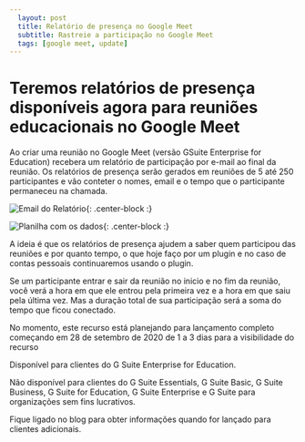 ```yaml
---
  layout: post
  title: Relatório de presença no Google Meet 
  subtitle: Rastreie a participação no Google Meet
  tags: [google meet, update]
---
```


# Teremos relatórios de presença disponíveis agora para reuniões educacionais no Google Meet 


Ao criar uma reunião no Google Meet (versão GSuite Enterprise for Education) recebera um relatório  de participação por e-mail ao final da reunião.
Os relatórios de presença serão gerados em reuniões de 5 até 250 participantes e vão conteter o nomes, email e o tempo que o participante permaneceu na chamada.

![Email do Relatório ](https://1.bp.blogspot.com/-nm87vNX0mYg/X3IcwFZPvqI/AAAAAAAAJPs/O0but8lqvsYEZYP28F0xOHtH5HwBAamOACLcBGAsYHQ/w640-h400/at1.png){: .center-block :}


![Planilha com os dados ](https://1.bp.blogspot.com/-WIYtRcuyaRk/X3Ic50Yi1_I/AAAAAAAAJPw/Jr8dDk5Fbco7dCcz_IIOuQEbCyOY-epzACLcBGAsYHQ/w640-h360/at2.png){: .center-block :}

A ideia é que os relatórios de presença ajudem a saber quem participou das reuniões e por quanto tempo, o que hoje faço 
por um plugin e no caso de contas pessoais continuaremos usando o plugin.

Se um participante entrar e sair da reunião no inicio e no fim da reunião, você verá a hora em que ele entrou pela primeira vez e a hora em que saiu pela última vez. 
Mas a duração total de sua participação será a soma do tempo que ficou conectado.

No momento, este recurso está planejando para lançamento completo começando em 28 de setembro de 2020 de 1 a 3 dias para a visibilidade do recurso

Disponível para clientes do G Suite Enterprise for Education.

Não disponível para clientes do G Suite Essentials, G Suite Basic, G Suite Business, G Suite for Education, G Suite Enterprise e G Suite para organizações sem fins lucrativos. 

Fique ligado no blog para obter informações quando for lançado para clientes adicionais.
